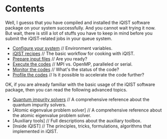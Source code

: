 # Contents

Well, I guesss that you have compiled and installed the iQIST software package on your system successfully. And you cannot wait trying it now. But wait, there is still a lot of stuffs you have to keep in mind before you submit the iQIST-related jobs in your queue system.

* [Configure your system](config.md) // Environment variables.
* [iQIST recipes](recipes.md) // The basic workflow for cooking with iQIST.
* [Prepare input files](create.md) // Are you ready?
* [Execute the codes](execute.md) // MPI vs. OpenMP, paralleled or serial.
* [Monitor the codes](monitor.md) // What's the status of the code?
* [Profile the codes](profile.md) // Is it possible to accelerate the code further?

OK, if you are already familiar with the basic usage of the iQIST software package, then you can read the following advanced topics.

* [Quantum impurity solvers](../ch04/index.md) // A comprehensive reference about the quantum impurity solvers.
* [Atomic eigenvalue problem solver] // A comprehensive reference about the atomic eigenvalue problem solver.
* [Auxiliary tools] // Full descriptions about the auxiliary toolbox.
* [Inside iQIST] // The principles, tricks, formulations, algorithms that implemented in iQIST.
